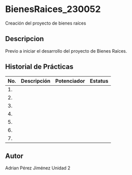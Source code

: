 # BienesRaices_230052
Creación del proyecto de bienes raíces
## Descripcion
Previo a iniciar el desarrollo del proyecto de Bienes Raíces.
## Historial de Prácticas
|No.|Descripción|Potenciador|Estatus|
|----|----|----|----|
|1.||||
|2.||||
|3.||||
|4.||||
|5.||||
|6.||||
|7.||||
## Autor
Adrian Pérez Jiménez
Unidad 2
